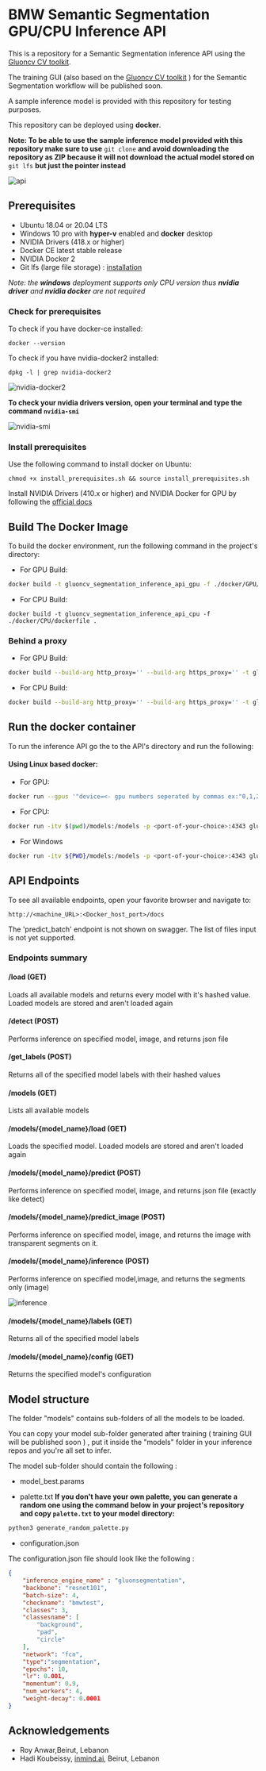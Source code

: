 # BMW Semantic Segmentation GPU/CPU Inference API
This is a repository for a Semantic Segmentation inference API using the [Gluoncv CV toolkit](https://cv.gluon.ai/contents.html).

The training GUI (also based on the [Gluoncv CV toolkit](https://cv.gluon.ai/contents.html) ) for the Semantic Segmentation workflow will be published soon.

A sample inference model is provided with this repository for testing purposes.

This repository can be deployed using  **docker**.

**Note: To be able to use the sample inference model provided with this repository make sure to use** `git clone` **and avoid downloading the repository as ZIP because it will not download the actual model stored on** `git lfs` **but just the pointer instead**

![api](./docs/api.gif)


## Prerequisites

- Ubuntu 18.04 or 20.04 LTS
- Windows 10 pro with **hyper-v** enabled and **docker** desktop 
- NVIDIA Drivers (418.x or higher) 
- Docker CE latest stable release
- NVIDIA Docker 2
- Git lfs (large file storage) : [installation](https://github.com/git-lfs/git-lfs/wiki/Installation)

*Note: the **windows** deployment supports only CPU version thus **nvidia driver** and **nvidia docker** are not required*

### Check for prerequisites

To check if you have docker-ce installed:

```
docker --version
```

To check if you have nvidia-docker2 installed:

```
dpkg -l | grep nvidia-docker2
```

![nvidia-docker2](./docs/nvidia-docker2.png)

**To check your nvidia drivers version, open your terminal and type the command `nvidia-smi`**

![nvidia-smi](./docs/nvidiasmi.png)

### Install prerequisites

Use the following command to install docker on Ubuntu:

```
chmod +x install_prerequisites.sh && source install_prerequisites.sh
```

Install NVIDIA Drivers (410.x or higher) and NVIDIA Docker for GPU by following the [official docs](https://github.com/nvidia/nvidia-docker/wiki/Installation-(version-2.0))



## Build The Docker Image

To build the docker environment, run the following command in the project's directory:  

- For GPU Build:  

```sh
docker build -t gluoncv_segmentation_inference_api_gpu -f ./docker/GPU/dockerfile .
```

- For CPU Build:

```
docker build -t gluoncv_segmentation_inference_api_cpu -f ./docker/CPU/dockerfile .
```



### Behind a proxy

- For GPU Build:  

```sh
docker build --build-arg http_proxy='' --build-arg https_proxy='' -t gluoncv_segmentation_inference_api_gpu -f ./docker/GPU/dockerfile .
```

- For CPU Build:

```sh
docker build --build-arg http_proxy='' --build-arg https_proxy='' -t gluoncv_segmentation_inference_api_cpu -f ./docker/CPU/dockerfile .
```



## Run the docker container

To run the inference  API go the to the API's directory and run the following:



#### Using Linux based docker:

- For GPU:

```sh
docker run --gpus '"device=<- gpu numbers seperated by commas ex:"0,1,2" ->"' -itv $(pwd)/models:/models -p <port-of-your-choice>:4343 gluoncv_segmentation_inference_api_gpu
```
- For CPU:

```sh
docker run -itv $(pwd)/models:/models -p <port-of-your-choice>:4343 gluoncv_segmentation_inference_api_cpu
```

- For Windows

```sh
docker run -itv ${PWD}/models:/models -p <port-of-your-choice>:4343 gluoncv_segmentation_inference_api_cpu
```



## API Endpoints

To see all available endpoints, open your favorite browser and navigate to:

```
http://<machine_URL>:<Docker_host_port>/docs
```
The 'predict_batch' endpoint is not shown on swagger. The list of files input is not yet supported.

### Endpoints summary

#### /load (GET)

Loads all available models and returns every model with it's hashed value. Loaded models are stored and aren't loaded again

#### /detect (POST)

Performs inference on specified model, image, and returns json file

#### /get_labels (POST)

Returns all of the specified model labels with their hashed values

#### /models (GET)

Lists all available models

#### /models/{model_name}/load (GET)

Loads the specified model. Loaded models are stored and aren't loaded again

#### /models/{model_name}/predict (POST)

Performs inference on specified model, image, and returns json file (exactly like detect)

#### /models/{model_name}/predict_image (POST)

Performs inference on specified model, image, and returns the image with transparent segments on it.

#### /models/{model_name}/inference (POST)

Performs inference on specified model,image, and returns the segments only (image) 

![inference](./docs/inference.png)

#### /models/{model_name}/labels (GET)

Returns all of the specified model labels

#### /models/{model_name}/config (GET)

Returns the specified model's configuration

## Model structure

The folder "models" contains sub-folders of all the models to be loaded.

You can copy your model sub-folder generated after training ( training GUI will be published soon ) , put it inside the "models" folder in  your inference repos and you're all set to infer. 	

The model sub-folder should contain the following : 

- model_best.params

- palette.txt 
  **If you don't have your own palette, you can generate a random one using the command below in your project's repository and copy `palette.txt` to your model directory:**

```sh
python3 generate_random_palette.py

```
- configuration.json


The configuration.json file should look like the following : 

```json
{
    "inference_engine_name" : "gluonsegmentation",
    "backbone": "resnet101",
    "batch-size": 4,
    "checkname": "bmwtest",
    "classes": 3,
    "classesname": [
        "background",
        "pad",
        "circle"
    ],
    "network": "fcn",
    "type":"segmentation",
    "epochs": 10,
    "lr": 0.001,
    "momentum": 0.9,
    "num_workers": 4,
    "weight-decay": 0.0001
}
```

## Acknowledgements


- Roy Anwar,Beirut, Lebanon
- Hadi Koubeissy, [inmind.ai](https://inmind.ai/), Beirut, Lebanon
